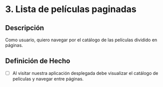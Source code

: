 # 3. Lista de películas paginadas

## Descripción

Como usuario, quiero navegar por el catálogo de las películas dividido en páginas.

## Definición de Hecho

- [ ] Al visitar nuestra aplicación desplegada debe visualizar el catálogo de películas y navegar entre páginas.